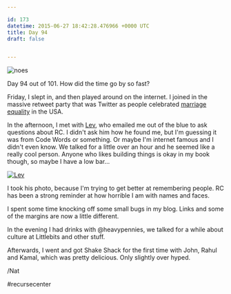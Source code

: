 ```yaml
---

id: 173
datetime: 2015-06-27 18:42:28.476966 +0000 UTC
title: Day 94
draft: false


---
```


![noes](https://s3.amazonaws.com/f.cl.ly/items/0Y3H3p2n0s3S290G102d/darth-vader-no.jpg)

Day 94 out of 101. How did the time go by so fast?

Friday, I slept in, and then played around on the internet. I joined in the massive retweet party that was Twitter as people celebrated [marriage equality](http://www.nytimes.com/2015/06/27/us/supreme-court-same-sex-marriage.html?_r=0) in the USA.

In the afternoon, I met with [Lev](http://lev.io/about/), who emailed me out of the blue to ask questions about RC. I didn't ask him how he found me, but I'm guessing it was from Code Words or something. Or maybe I'm internet famous and I didn't even know. We talked for a little over an hour and he seemed like a really cool person. Anyone who likes building things is okay in my book though, so maybe I have a low bar...

<a href="https://www.flickr.com/photos/icco/18565457973" title="Lev by Nat Welch, on Flickr"><img src="https://c1.staticflickr.com/1/503/18565457973_1ffaaca38c_z.jpg" alt="Lev"></a>

I took his photo, because I'm trying to get better at remembering people. RC has been a strong reminder at how horrible I am with names and faces.

I spent some time knocking off some small bugs in my blog. Links and some of the margins are now a little different.

In the evening I had drinks with @heavypennies, we talked for a while about culture at Littlebits and other stuff.

Afterwards, I went and got Shake Shack for the first time with John, Rahul and Kamal, which was pretty delicious. Only slightly over hyped.

/Nat

#recursecenter
